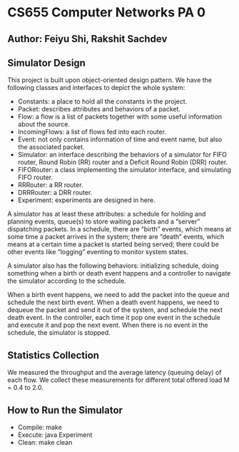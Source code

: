 CS655 Computer Networks PA 0
============================
Author: Feiyu Shi, Rakshit Sachdev
----------------------------------
Simulator Design
----------------
This project is built upon object-oriented design pattern. 
We have the following classes and interfaces to depict the whole system:
* Constants: a place to hold all the constants in the project.
* Packet: describes attributes and behaviors of a packet.
* Flow: a flow is a list of packets together with some useful information about the source.
* IncomingFlows: a list of flows fed into each router.
* Event: not only contains information of time and event name, but also the associated packet.
* Simulator: an interface describing the behaviors of a simulator for FIFO router, Round Robin (RR) router and a Deficit Round Robin (DRR) router.
* FIFORouter: a class implementing the simulator interface, and simulating FIFO router.
* RRRouter: a RR router.
* DRRRouter: a DRR router.
* Experiment: experiments are designed in here.

A simulator has at least these attributes: a schedule for holding and planning events, queue(s) to store waiting packets and a “server” dispatching packets. In a schedule, there are “birth” events, which means at some time a packet arrives in the system; there are “death” events, which means at a certain time a packet is started being served; there could be other events like ”logging” eventing to monitor system states.

A simulator also has the following behaviors: initializing schedule, doing something when a birth or death event happens and a controller to navigate the simulator according to the schedule.

When a birth event happens, we need to add the packet into the queue and schedule the next birth event. When a death event happens, we need to dequeue the packet and send it out of the system, and schedule the next death event. In the controller, each time it pop one event in the schedule and execute it and pop the next event. When there is no event in the schedule, the simulator is stopped.

Statistics Collection
---------------------
We measured the throughput and the average latency (queuing delay) of each flow. We collect these measurements for different total offered load M = 0.4 to 2.0. 

How to Run the Simulator
------------------------
* Compile: make
* Execute: java Experiment
* Clean: make clean
